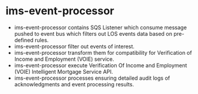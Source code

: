 # ims-event-processor

- ims-event-processor contains SQS Listener which  consume message pushed to event bus which filters out  LOS events data based on pre-defined rules.
- ims-event-processor filter out events of interest.
- ims-event-processor transform them for compatibility for Verification of Income and Employment (VOIE) service.
- ims-event-processor execute Verification Of Income and Employment (VOIE) Intelligent Mortgage Service API.
- ims-event-processor processes ensuring detailed audit logs of acknowledgments and event processing results.

